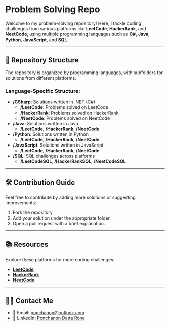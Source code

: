 # Problem Solving Repo

Welcome to my problem-solving repository! Here, I tackle coding challenges from various platforms like **LeetCode**, **HackerRank**, and **NeetCode**, using multiple programming languages such as **C#**, **Java**, **Python**, **JavaScript**, and **SQL**.

---

## 📂 Repository Structure

The repository is organized by programming languages, with subfolders for solutions from different platforms.

### Language-Specific Structure:
- **/CSharp**: Solutions written in .NET (C#)
  - **/LeetCode**: Problems solved on LeetCode
  - **/HackerRank**: Problems solved on HackerRank
  - **/NeetCode**: Problems solved on NeetCode
- **/Java**: Solutions written in Java
  - **/LeetCode**, **/HackerRank**, **/NeetCode**
- **/Python**: Solutions written in Python
  - **/LeetCode**, **/HackerRank**, **/NeetCode**
- **/JavaScript**: Solutions written in JavaScript
  - **/LeetCode**, **/HackerRank**, **/NeetCode**
- **/SQL**: SQL challenges across platforms
  - **/LeetCodeSQL**, **/HackerRankSQL**, **/NeetCodeSQL**

---

## 🛠️ Contribution Guide

Feel free to contribute by adding more solutions or suggesting improvements:
1. Fork the repository.
2. Add your solution under the appropriate folder.
3. Open a pull request with a brief explanation.

---

## 📚 Resources

Explore these platforms for more coding challenges:
- **[LeetCode](https://leetcode.com/u/ponchanon/)**
- **[HackerRank](https://www.hackerrank.com/profile/ponchanon/)**
- **[NeetCode](https://neetcode.io/)**

---

## 🧑‍💻 Contact Me

- 📧 Email: [ponchanon@outlook.com](mailto:ponchanon@outlook.com)
- 🔗 LinkedIn: [Ponchanon Datta Rone](https://www.linkedin.com/in/ponchanon)
